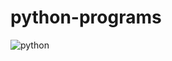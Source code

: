# python-programs
![python](https://user-images.githubusercontent.com/106717840/235359335-317d765d-70c6-4dc5-a6cb-4f52ff5cd4a9.png)
